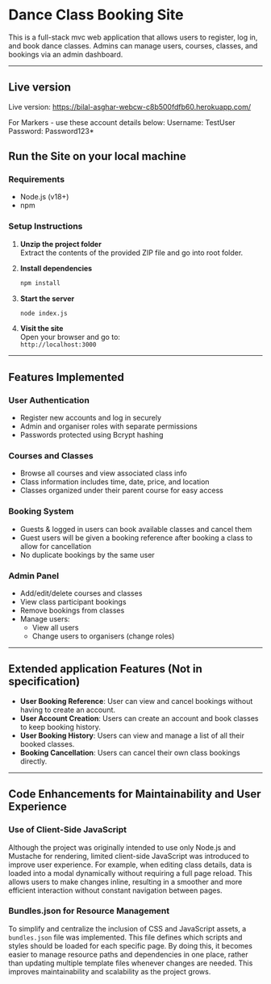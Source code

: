 # Dance Class Booking Site

This is a full-stack mvc web application that allows users to register, log in, and book dance classes. Admins can manage users, courses, classes, and bookings via an admin dashboard.

---

## Live version

Live version: https://bilal-asghar-webcw-c8b500fdfb60.herokuapp.com/

For Markers - use these account details below:
Username: TestUser
Password: Password123*

## Run the Site on your local machine

### Requirements
- Node.js (v18+)
- npm

### Setup Instructions

1. **Unzip the project folder**  
   Extract the contents of the provided ZIP file and go into root folder.

2. **Install dependencies**  
   ```bash
   npm install
   ```

3. **Start the server**  
   ```bash
   node index.js
   ```

4. **Visit the site**  
   Open your browser and go to:  
   `http://localhost:3000`

---

## Features Implemented

### User Authentication  
- Register new accounts and log in securely  
- Admin and organiser roles with separate permissions  
- Passwords protected using Bcrypt hashing  

### Courses and Classes  
- Browse all courses and view associated class info  
- Class information includes time, date, price, and location  
- Classes organized under their parent course for easy access  

### Booking System
- Guests & logged in users can book available classes and cancel them
- Guest users will be given a booking reference after booking a class to allow for cancellation
- No duplicate bookings by the same user

### Admin Panel
- Add/edit/delete courses and classes
- View class participant bookings
- Remove bookings from classes
- Manage users:
  - View all users
  - Change users to organisers (change roles)

---

## Extended application Features (Not in specification)

- **User Booking Reference**: User can view and cancel bookings without having to create an account.
- **User Account Creation**: Users can create an account and book classes to keep booking history.
- **User Booking History**: Users can view and manage a list of all their booked classes.
- **Booking Cancellation**: Users can cancel their own class bookings directly.

---

## Code Enhancements for Maintainability and User Experience

### Use of Client-Side JavaScript

Although the project was originally intended to use only Node.js and Mustache for rendering, limited client-side JavaScript was introduced to improve user experience. For example, when editing class details, data is loaded into a modal dynamically without requiring a full page reload. This allows users to make changes inline, resulting in a smoother and more efficient interaction without constant navigation between pages.

### Bundles.json for Resource Management

To simplify and centralize the inclusion of CSS and JavaScript assets, a `bundles.json` file was implemented. This file defines which scripts and styles should be loaded for each specific page. By doing this, it becomes easier to manage resource paths and dependencies in one place, rather than updating multiple template files whenever changes are needed. This improves maintainability and scalability as the project grows.